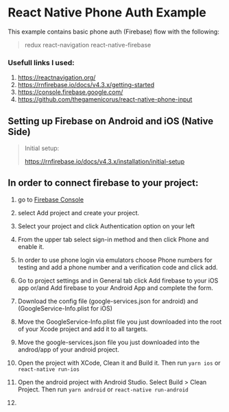 # React Native Phone Auth Example

This example contains basic phone auth (Firebase) flow with the following:

> redux
> react-navigation
> react-native-firebase



### Usefull links I used:

1. https://reactnavigation.org/
2. https://rnfirebase.io/docs/v4.3.x/getting-started
3. https://console.firebase.google.com/
4. https://github.com/thegamenicorus/react-native-phone-input



## Setting up Firebase on Android and iOS (Native Side)

> Initial setup:
>
> https://rnfirebase.io/docs/v4.3.x/installation/initial-setup

## In order to connect firebase to your project:

1. go to [Firebase Console](https://console.firebase.google.com/ "Firebase Console") 

2. select Add project and create your project.

3. Select your project and click Authentication option on your left

4. From the upper tab select sign-in method and then click Phone and enable it.

5. In order to use phone login via emulators choose Phone numbers for testing and add a phone number and a verification code and click add.

6. Go to project settings and in General tab click Add firebase to your iOS app or/and Add firebase to your Android App and complete the form.

7. Download the config file (google-services.json for android) and (GoogleService-Info.plist for iOS)

8. Move the GoogleService-Info.plist file you just downloaded into the root of your Xcode project and add it to all targets.

9. Move the google-services.json file you just downloaded into the androd/app of your android project.

10. Open the project with XCode, Clean it and Build it. Then run `yarn ios` or `react-native run-ios`

11. Open the android project with Android Studio. Select Build > Clean Project. Then run `yarn android` or `react-native run-android`

12. 